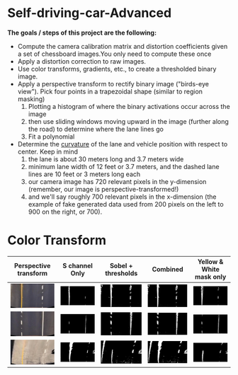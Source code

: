 # Self-driving-car-Advanced


**The goals / steps of this project are the following:**
* Compute the camera calibration matrix and distortion coefficients given a set of chessboard images.You only need to compute these once
* Apply a distortion correction to raw images.
* Use color transforms, gradients, etc., to create a thresholded binary image.
* Apply a perspective transform to rectify binary image ("birds-eye view"). Pick four points in a trapezoidal shape (similar to region masking)
	1. Plotting a histogram of where the binary activations occur across the image
	2. then use sliding windows moving upward in the image (further along the road) to determine where the lane lines go
	3. Fit a polynomial
* Determine the [curvature](https://www.intmath.com/applications-differentiation/8-radius-curvature.php) of the lane and vehicle position with respect to center. Keep in mind
	1. the lane is about 30 meters long and 3.7 meters wide
	2. minimum lane width of 12 feet or 3.7 meters, and the dashed lane lines are 10 feet or 3 meters long each
	3. our camera image has 720 relevant pixels in the y-dimension (remember, our image is perspective-transformed!)
	4. and we'll say roughly 700 relevant pixels in the x-dimension (the example of fake generated data used from 200 pixels on the left to 900 on the right, or 700).

# Color Transform
| Perspective transform | S channel Only |Sobel + thresholds | Combined | Yellow & White mask only|
------------ | ------------- | ------------- | ------------- | -------------
<img src="./output_images/perspective_transform/straight_lines1.jpg" width="150" height1="100">|<img src="./output_images/perspective_transform/straight_lines1_SchannelOnly.jpg" width="150" height1="100">|<img src="./output_images/perspective_transform/straight_lines1_FullColorTransf.jpg" width="150" height1="100">|<img src="./output_images/perspective_transform/straight_lines1_Combined.jpg" width="150" height1="100">|<img src="./output_images/perspective_transform/straight_lines1_Option2.jpg" width="150" height1="100">|
<img src="./output_images/perspective_transform/straight_lines2.jpg" width="150" height1="100">|<img src="./output_images/perspective_transform/straight_lines2_SchannelOnly.jpg" width="150" height1="100">|<img src="./output_images/perspective_transform/straight_lines2_FullColorTransf.jpg" width="150" height1="100">|<img src="./output_images/perspective_transform/straight_lines2_Combined.jpg" width="150" height1="100">|<img src="./output_images/perspective_transform/straight_lines2_Option2.jpg" width="150" height1="100">|
<img src="./output_images/perspective_transform/test1.jpg" width="150" height1="100">|<img src="./output_images/perspective_transform/test1_SchannelOnly.jpg" width="150" height1="100">|<img src="./output_images/perspective_transform/test1_FullColorTransf.jpg" width="150" height1="100">|<img src="./output_images/perspective_transform/test1_Combined.jpg" width="150" height1="100">|<img src="./output_images/perspective_transform/test1_Option2.jpg" width="150" height1="100">|
